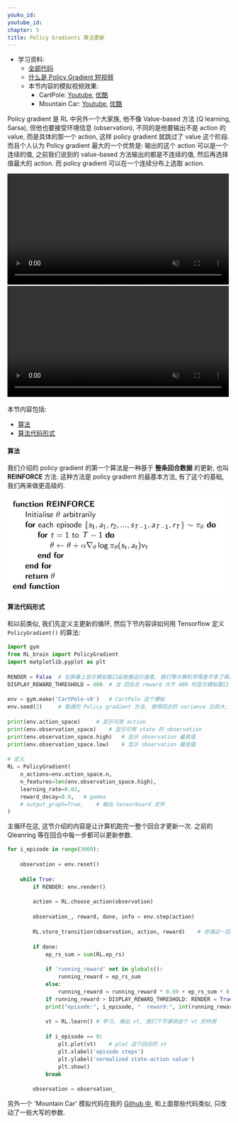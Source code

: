 ```yaml
---
youku_id: 
youtube_id: 
chapter: 5
title: Policy Gradients 算法更新
---
```


* 学习资料:
  * [全部代码](https://github.com/MorvanZhou/tutorials/tree/master/Reinforcement_learning_TUT/7_Policy_gradient_softmax)
  * [什么是 Policy Gradient 短视频](#)
  * 本节内容的模拟视频效果:
    * CartPole: [Youtube](https://www.youtube.com/watch?v=z2-hn7iCjP0), [优酷](http://v.youku.com/v_show/id_XMTg5NzgzNTk0NA==.html)
    * Mountain Car: [Youtube](https://www.youtube.com/watch?v=A8hXNykR0Fg), [优酷](http://v.youku.com/v_show/id_XMTg5NzgzNTk0NA==.html)

Policy gradient 是 RL 中另外一个大家族, 他不像 Value-based 方法 (Q learning, Sarsa), 但他也要接受环境信息 (observation),
不同的是他要输出不是 action 的 value, 而是具体的那一个 action, 这样 policy gradient 就跳过了 value 这个阶段. 而且个人认为 Policy gradient
最大的一个优势是: 输出的这个 action 可以是一个连续的值, 之前我们说到的 value-based 方法输出的都是不连续的值, 然后再选择值最大的 action.
而 policy gradient 可以在一个连续分布上选取 action.

<video width="500" controls loop autoplay muted>
  <source src="/static/results/rl/cartpole policy gradient softmax.mp4" type="video/mp4">
  Your browser does not support HTML5 video.
</video>

<video width="500" controls loop autoplay muted>
  <source src="/static/results/rl/mountaincar policy gradient softmax.mp4" type="video/mp4">
  Your browser does not support HTML5 video.
</video>

本节内容包括:

* [算法](#algorithm)
* [算法代码形式](#coding)


<h4 class="tut-h4-pad" id="algorithm">算法</h4>

我们介绍的 policy gradient 的第一个算法是一种基于 **整条回合数据** 的更新, 也叫 **REINFORCE** 方法.
这种方法是 policy gradient 的最基本方法, 有了这个的基础, 我们再来做更高级的.

<img class="course-image" src="/static/results/rl/5-1-1.png">

<h4 class="tut-h4-pad" id="coding">算法代码形式</h4>

和以前类似, 我们先定义主更新的循环, 然后下节内容讲如何用 Tensorflow 定义 `PolicyGradient()` 的算法:

```python
import gym
from RL_brain import PolicyGradient
import matplotlib.pyplot as plt

RENDER = False  # 在屏幕上显示模拟窗口会拖慢运行速度, 我们等计算机学得差不多了再显示模拟
DISPLAY_REWARD_THRESHOLD = 400  # 当 回合总 reward 大于 400 时显示模拟窗口

env = gym.make('CartPole-v0')   # CartPole 这个模拟
env.seed(2)     # 普通的 Policy gradient 方法, 使得回合的 variance 比较大, 所以我们选了一个好点的随机种子

print(env.action_space)     # 显示可用 action
print(env.observation_space)    # 显示可用 state 的 observation
print(env.observation_space.high)   # 显示 observation 最高值
print(env.observation_space.low)    # 显示 observation 最低值

# 定义
RL = PolicyGradient(
    n_actions=env.action_space.n,
    n_features=len(env.observation_space.high),
    learning_rate=0.02,
    reward_decay=0.9,   # gamma
    # output_graph=True,    # 输出 tensorboard 文件
)
```

主循环在这, 这节介绍的内容是让计算机跑完一整个回合才更新一次. 之前的 Qleanring 等在回合中每一步都可以更新参数.

```python
for i_episode in range(3000):

    observation = env.reset()

    while True:
        if RENDER: env.render()

        action = RL.choose_action(observation)

        observation_, reward, done, info = env.step(action)

        RL.store_transition(observation, action, reward)    # 存储这一回合的 transition

        if done:
            ep_rs_sum = sum(RL.ep_rs)

            if 'running_reward' not in globals():
                running_reward = ep_rs_sum
            else:
                running_reward = running_reward * 0.99 + ep_rs_sum * 0.01
            if running_reward > DISPLAY_REWARD_THRESHOLD: RENDER = True     # 判断是否显示模拟
            print("episode:", i_episode, "  reward:", int(running_reward))

            vt = RL.learn() # 学习, 输出 vt, 我们下节课讲这个 vt 的作用

            if i_episode == 0:
                plt.plot(vt)    # plot 这个回合的 vt
                plt.xlabel('episode steps')
                plt.ylabel('normalized state-action value')
                plt.show()
            break

        observation = observation_
```

另外一个 'Mountain Car' 模拟代码在我的 [Github 中](https://github.com/MorvanZhou/tutorials/blob/master/Reinforcement_learning_TUT/7_Policy_gradient_softmax/run_MountainCar.py),
和上面那些代码类似, 只改动了一些大写的参数.